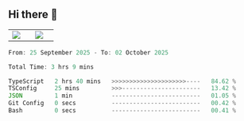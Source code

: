 ## Hi there 👋

<p align="center">
  <table align="center">
  <tr border="none">
  <td width="35%" align="center">
    <img  align="center"  src="http://github-profile-summary-cards.vercel.app/api/cards/stats?username=ricepunk&theme=github_dark" />
  </td>
    
  <td width="65%" align="center">
    <img  align="center"  src="http://github-profile-summary-cards.vercel.app/api/cards/profile-details?username=ricepunk&theme=github_dark" />
  </td>
  </tr>
  </table>
</p>

<!--START_SECTION:waka-->

```typescript
From: 25 September 2025 - To: 02 October 2025

Total Time: 3 hrs 9 mins

TypeScript   2 hrs 40 mins   >>>>>>>>>>>>>>>>>>>>>----   84.62 %
TSConfig     25 mins         >>>----------------------   13.42 %
JSON         1 min           -------------------------   01.05 %
Git Config   0 secs          -------------------------   00.42 %
Bash         0 secs          -------------------------   00.41 %
```

<!--END_SECTION:waka-->
